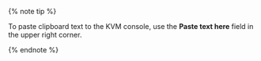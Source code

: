 {% note tip %}

To paste clipboard text to the KVM console, use the **Paste text here** field in the upper right corner.

{% endnote %}
